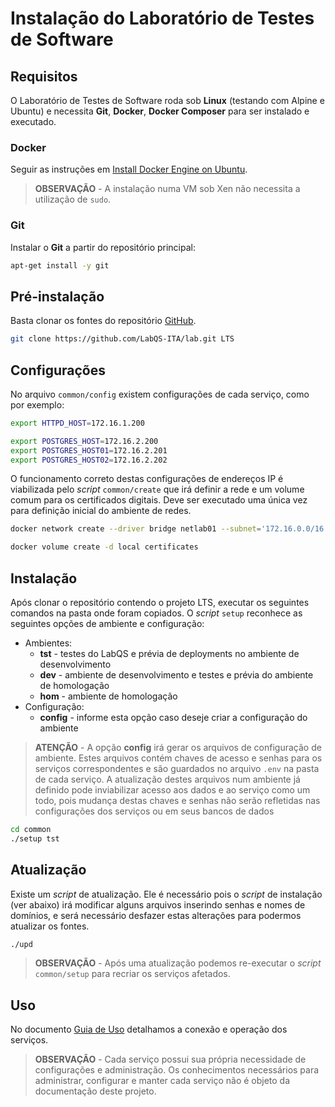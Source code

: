# Instalação do Laboratório de Testes de Software

## Requisitos

O Laboratório de Testes de Software roda sob **Linux** (testando com Alpine e Ubuntu) e necessita **Git**, **Docker**, **Docker Composer** para ser instalado e executado.

### Docker

Seguir as instruções em [Install Docker Engine on Ubuntu](https://docs.docker.com/engine/install/ubuntu/).

> **OBSERVAÇÃO** - A instalação numa VM sob Xen não necessita a utilização de `sudo`.

### Git

Instalar o **Git** a partir do repositório principal:

```bash
apt-get install -y git
```

## Pré-instalação

Basta clonar os fontes do repositório [GitHub](https://github.com/LabQS-ITA/lab.git).

```sh
git clone https://github.com/LabQS-ITA/lab.git LTS
```

## Configurações

No arquivo `common/config` existem configurações de cada serviço, como por exemplo:

```sh
export HTTPD_HOST=172.16.1.200

export POSTGRES_HOST=172.16.2.200
export POSTGRES_HOST01=172.16.2.201
export POSTGRES_HOST02=172.16.2.202
```

O funcionamento correto destas configurações de endereços IP é viabilizada pelo _script_ `common/create` que irá definir a rede e um volume comum para os certificados digitais. Deve ser executado uma única vez para definição inicial do ambiente de redes.

```sh
docker network create --driver bridge netlab01 --subnet='172.16.0.0/16'

docker volume create -d local certificates
```

## Instalação

Após clonar o repositório contendo o projeto LTS, executar os seguintes comandos na pasta onde foram copiados. O _script_ `setup` reconhece as seguintes opções de ambiente e configuração:

* Ambientes:
    * **tst** - testes do LabQS e prévia de deployments no ambiente de desenvolvimento
    * **dev** - ambiente de desenvolvimento e testes e prévia do ambiente de homologação
    * **hom** - ambiente de homologação
* Configuração:
    * **config** - informe esta opção caso deseje criar a configuração do ambiente

> **ATENÇÃO** - A opção **config** irá gerar os arquivos de configuração de ambiente. Estes arquivos contém chaves de acesso e senhas para os serviços correspondentes e são guardados no arquivo `.env` na pasta de cada serviço. A atualização destes arquivos num ambiente já definido pode inviabilizar acesso aos dados e ao serviço como um todo, pois mudança destas chaves e senhas não serão refletidas nas configurações dos serviços ou em seus bancos de dados

```sh
cd common
./setup tst
```

## Atualização

Existe um _script_ de atualização. Ele é necessário pois o _script_ de instalação (ver abaixo) irá modificar alguns arquivos inserindo senhas e nomes de domínios, e será necessário desfazer estas alterações para podermos atualizar os fontes.

```sh
./upd
```

> **OBSERVAÇÃO** - Após uma atualização podemos re-executar o _script_ `common/setup` para recriar os serviços afetados.

 ## Uso

 No documento [Guia de Uso](./USE.md) detalhamos a conexão e operação dos serviços.

> **OBSERVAÇÃO** - Cada serviço possui sua própria necessidade de configurações e administração. Os conhecimentos necessários para administrar, configurar e manter cada serviço não é objeto da documentação deste projeto.
